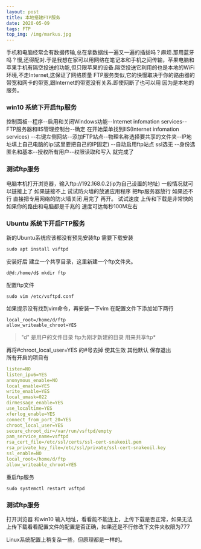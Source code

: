 ```yaml
---
layout: post
title: 本地搭建FTP服务
date: 2020-05-09
tags: FTP 
top_img: /img/markus.jpg
---
```

手机和电脑经常会有数据传输,总在拿数据线一遍又一遍的插拔吗？麻烦.那用蓝牙吗？慢,还得配对.于是我想在家可以用网络在笔记本和手机之间传输，苹果电脑和苹果手机有隔空投送的功能,但只限苹果的设备.隔空投送它利用的也是本地的WiFi环境,不走Internet,这保证了网络质量 FTP服务类似,它的快慢取决于你的路由器的带宽和网卡的带宽,跟Internet的带宽没有关系.即使网断了也可以用 因为是本地的服务。

### win10 系统下开启ftp服务
控制面板--程序--启用和关闭Windows功能--Internet infomation services--FTP服务器和IIS管理控制台--确定
在开始菜单找到IIS(Internet infomation services) --右键左侧网站--添加FTP站点--物理名称选择要共享的文件夹--IP地址填上自己电脑的ip(这里要把自己的IP固定) --自动启用ftp站点 ssl选无 --身份选匿名和基本--授权所有用户--权限读取和写入 就完成了

### 测试ftp服务
电脑本机打开浏览器，输入ftp:\//192.168.0.2(ip为自己设置的地址) 一般情况就可以链接上了 如果链接不上 试试防火墙的放通应用程序 把ftp服务器放行  如果还不行 直接把专用网络的防火墙关闭 用完了 再开。 试试速度 上传和下载是非常快的 如果你的路由和电脑都是千兆的 速度可达每秒100M左右

### Ubuntu 系统下开启FTP服务
新的Ubuntu系统应该都没有预先安装ftp 需要下载安装
```ruby
sudo apt install vsftpd
```
安装好后 建立一个共享目录，这里新建一个ftp文件夹。
```
d@d:/home/d$ mkdir ftp
```
配置ftp文件
```
sudo vim /etc/vsftpd.conf
```
如果提示没有找到vim命令，再安装一下vim
在配置文件下添加如下两行
```
local_root=/home/d/ftp
allow_writeable_chroot=YES
```
> "d" 是用户的文件目录 ftp为刚才新建的目录 用来共享ftp*

再将#chroot_local_user=YES 的#号去掉 使其生效
其他默认 保存退出<br>
所有开启的项目有
```yml
listen=NO
listen_ipv6=YES
anonymous_enable=NO
local_enable=YES
write_enable=YES
local_umask=022
dirmessage_enable=YES
use_localtime=YES
xferlog_enable=YES
connect_from_port_20=YES
chroot_local_user=YES
secure_chroot_dir=/var/run/vsftpd/empty
pam_service_name=vsftpd
rsa_cert_file=/etc/ssl/certs/ssl-cert-snakeoil.pem
rsa_private_key_file=/etc/ssl/private/ssl-cert-snakeoil.key
ssl_enable=NO
local_root=/home/d/ftp
allow_writeable_chroot=YES
```
重启ftp服务
```
sudo systemctl restart vsftpd
```
### 测试ftp服务
打开浏览器 和win10 输入地址，看看能不能连上，上传下载是否正常，如果无法上传下载看看配置文件的配置是否正确，如果还是不行修改下文件夹权限为777

Linux系统配置上稍复杂一些，但原理都是一样的。
